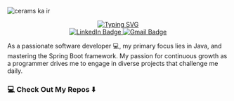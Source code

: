 ![cerams ka ir](https://github.com/vernersgrikitis/vernersgrikitis/assets/127933614/6a3f7667-c1a9-4d6d-b3c6-139f92869cea)


<div id="about-me" align="center">
<a href="https://git.io/typing-svg"><img src="https://readme-typing-svg.demolab.com?font=Roboto+Condensed&weight=500&size=25&duration=4000&pause=500&color:linear-gradient(90deg, rgba(93,224,230,1) 0%, rgba(0,212,255,1) 100%)&center=true&vCenter=true&width=550&lines=Hi%2C+I+am+Verners+Grikitis;It's+nice+to+meet+you!" alt="Typing SVG" /></a>
</div>

<div id="badges" align="center">
  <a href="https://www.linkedin.com/in/vernersgrikitis/">
    <img src="https://img.shields.io/badge/LinkedIn-blue?style=for-the-badge&logo=linkedin&logoColor=white" alt="LinkedIn Badge">
  </a>
  <a href="vernersg@gmail.com/">
    <img src="https://img.shields.io/badge/Gmail-EA4335?style=for-the-badge&logo=gmail&logoColor=BB001B" alt="Gmail Badge">
  </a>
</div>

As a passionate software developer 💻, my primary focus lies in Java,
and mastering the Spring Boot framework.
My passion for continuous growth as a programmer drives me to engage in diverse projects that challenge me daily.


### 💻 Check Out My Repos ⬇️
